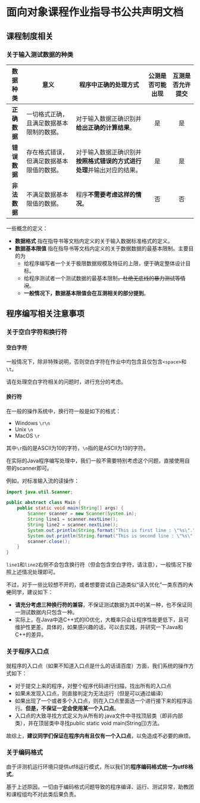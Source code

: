 # 面向对象课程作业指导书公共声明文档

## 课程制度相关

### 关于输入测试数据的种类

|   数据种类   | 意义                                     | 程序中正确的处理方式                                         | 公测是否可能出现 | 互测是否允许提交 |
| :----------: | ---------------------------------------- | ------------------------------------------------------------ | :--------------: | :--------------: |
| **正确数据** | 一切格式正确，且满足数据基本限制的数据。 | 对于输入数据正确识别并**给出正确的计算结果**。               |        是        |        是        |
| **错误数据** | 存在格式错误，但满足数据基本限值的数据。 | 对于输入数据正确识别并**按照格式错误的方式进行处理**并输出对应的结果。 |        是        |        是        |
| **非法数据** | 不满足数据基本限值的数据。               | 程序**不需要考虑这样的情况**。                               |        否        |        否        |

一些概念的定义：

* **数据格式** 指在指导书等文档内定义的关于输入数据标准格式的定义。
* **数据基本限值** 指在指导书等文档内定义的关于数据数据的最基本限制。主要目的为
  * 给程序编写者一个关于极限数据规模及特征的上限，便于确定整体设计目标。
  * 给程序测试者一个测试数据的最基本限制<del>，杜绝无底线的暴力测试等情况</del>。
  * **一般情况下，数据基本限值会在互测相关的部分提到**。

## 程序编写相关注意事项

### 关于空白字符和换行符

#### 空白字符

一般情况下，除非特殊说明，否则空白字符在作业中均包含且仅包含`<space>`和`\t`。

请在处理空白字符相关的问题时，进行充分的考虑。

#### 换行符

在一般的操作系统中，换行符一般是如下的格式：

* Windows `\r\n`
* Unix `\n`
* MacOS `\r`

其中`\r`指的是ASCII为10的字符，`\n`指的是ASCII为13的字符。

在实际的Java程序编写处理中，我们一般不需要特别考虑这个问题，直接使用自带的scanner即可。

例如，对标准输入流的读操作：

```java
import java.util.Scanner;

public abstract class Main {
    public static void main(String[] args) {
        Scanner scanner = new Scanner(System.in);
        String line1 = scanner.nextLine();
        String line2 = scanner.nextLine();
        System.out.println(String.format("This is first line : \"%s\".", line1));
        System.out.println(String.format("This is second line : \"%s\".", line2));
        scanner.close();
    }
}
```

`line1`和`line2`右侧不会包含换行符（但会包含空白字符，请注意），一般情况下按照上述情况处理即可。

不过，对于一些比较想不开的，或者想要尝试自己造类似“读入优化”一类东西的<del>大佬</del>同学，建议如下：

* **请充分考虑三种换行符的兼容**，不保证测试数据为其中的某一种，也不保证同一测试数据内只包含一种。
* 实际上，在Java中造C++式的IO优化，大概率只会让程序性能更低下，且可维护性更差。具体的，如果感兴趣的话，可以去实践，并研究一下Java和C++的差异。

### 关于程序入口点

就程序的入口点（如果不知道入口点是什么的话请百度）方面，我们系统的操作方式如下：

* 对于提交上来的程序，对整个程序代码进行扫描，找出所有的入口点
* 如果未发现入口点，则直接判定为无法运行（但是可以通过编译）
* 如果出现了一个或者多个入口点，则在入口点里面选一个进行接下来的程序运行。**但是，不保证一定会使用某一个入口点**。
* 入口点的大致寻找方式定义为从所有的.java文件中寻找顶层类（即非内部类），并在顶层类中寻找public static void main(String[])方法。

故综上，**建议同学们保证在程序内有且仅有一个入口点**，以免造成不必要的麻烦。

### 关于编码格式

由于评测机运行环境只提供utf8运行模式，所以我们的**程序编码格式统一为utf8格式**。

基于上述原因，一切由于编码格式问题导致的程序编译、运行、测试异常，助教团和课程组均不对此类后果负责。

